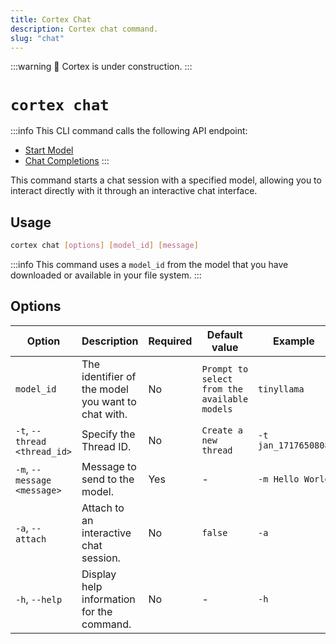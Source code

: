 ```yaml
---
title: Cortex Chat
description: Cortex chat command.
slug: "chat"
---
```


:::warning
🚧 Cortex is under construction.
:::

# `cortex chat`
:::info
This CLI command calls the following API endpoint:
- [Start Model](/api-reference#tag/models/post/v1/models/{modelId}/start)
- [Chat Completions](/api-reference#tag/inference/post/v1/chat/completions)
:::

This command starts a chat session with a specified model, allowing you to interact directly with it through an interactive chat interface.

## Usage

```bash
cortex chat [options] [model_id] [message]
```
:::info
This command uses a `model_id` from the model that you have downloaded or available in your file system.
:::

## Options

| Option                      | Description                                                                                         | Required | Default value                              | Example                                      |
|-----------------------------|-----------------------------------------------------------------------------------------------------|----------|-------------------------------------------|----------------------------------------------|
| `model_id`                  | The identifier of the model you want to chat with.                                                  | No       | `Prompt to select from the available models` | `tinyllama`                             |
| `-t`, `--thread <thread_id>`  | Specify the Thread ID.                                                                              | No       | `Create a new thread`                     | `-t jan_1717650808`                             |
| `-m`, `--message <message>`   | Message to send to the model.                                                                       | Yes      | -                                         | `-m Hello World`            |
| `-a`, `--attach`              | Attach to an interactive chat session.                                                              | No       | `false`                                   | `-a`                                   |
| `-h`, `--help`                | Display help information for the command.                                                           | No       | -                                         | `-h`                                     |

